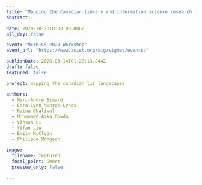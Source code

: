 ```yaml
---
title: "Mapping the Canadian library and information science research landscape"
abstract:

date: 2020-10-23T8:00:00.000Z
all_day: false

event: "METRICS 2020 Workshop"
event_url: "https://www.asist.org/sig/sigmet/events/"

publishDate: 2020-03-14T01:28:13.844Z
draft: false
featured: false

project: mapping the canadian lis landscapes

authors:
  - Marc-André Simard
  - Cora-Lynn Munroe-Lynds
  - Ratna Dhaliwal
  - Mohammed Azka Gowda
  - Vinson Li
  - Yifan Liu
  - Emily McClean
  - Philippe Mongeon
    
image:
  filename: featured
  focal_point: Smart
  preview_only: false
  
---
```

